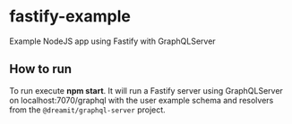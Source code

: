 # fastify-example
Example NodeJS app using Fastify with GraphQLServer

## How to run
To run execute **npm start**. It will run a Fastify server using GraphQLServer on localhost:7070/graphql with the user example schema and resolvers from the `@dreamit/graphql-server` project.
